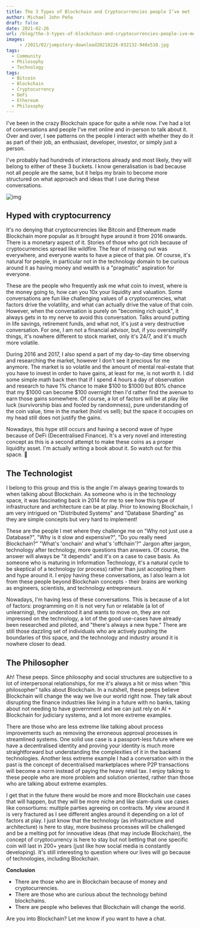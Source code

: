 ```yaml
---
title: The 3 Types of Blockchain and Cryptocurrencies people I’ve met
author: Michael John Peña
draft: false
date: 2021-02-26
url: /blog/the-3-types-of-blockchain-and-cryptocurrencies-people-ive-met/
images: 
     - /2021/02/jumpstory-download20210226-032132-940x510.jpg
tags:
  - Community
  - Philosophy
  - Technology
tags:
  - Bitcoin
  - Blockchain
  - Cryptocurrency
  - DeFi
  - Ethereum
  - Philosophy
---
```


I've been in the crazy Blockchain space for quite a while now. I've had a lot of conversations and people I've met online and in-person to talk about it. Over and over, I see patterns on the people I interact with whether they do it as part of their job, an enthusiast, developer, investor, or simply just a person.

I've probably had hundreds of interactions already and most likely, they will belong to either of these 3 buckets. I know generalisation is bad because not all people are the same, but it helps my brain to become more structured on what approach and ideas that I use during these conversations.

![img](/2021/02/jumpstory-download20210226-032132-1024x723.jpg)

## Hyped with cryptocurrency

It's no denying that cryptocurrencies like Bitcoin and Ethereum made Blockchain more popular as it brought hype around it from 2016 onwards. There is a monetary aspect of it. Stories of those who got rich because of cryptocurrencies spread like wildfire. The fear of missing out was everywhere, and everyone wants to have a piece of that pie. Of course, it's natural for people, in particular not in the technology domain to be curious around it as having money and wealth is a "pragmatic" aspiration for everyone.

These are the people who frequently ask me what coin to invest, where is the money going to, how can you 10x your liquidity and valuation. Some conversations are fun like challenging values of a cryptocurrencies, what factors drive the volatility, and what can actually drive the value of that coin. However, when the conversation is purely on "becoming rich quick", it always gets in to my nerve to avoid this conversation. Talks around putting in life savings, retirement funds, and what not, it's just a very destructive conversation. For one, I am not a financial advisor, but, if you oversimplify things, it's nowhere different to stock market, only it's 24/7, and it's much more volatile.

During 2016 and 2017, I also spend a part of my day-to-day time observing and researching the market, however I don't see it precious for me anymore. The market is so volatile and the amount of mental real-estate that you have to invest in order to have gains, at least for me, is not worth it. I did some simple math back then that if I spend 4 hours a day of observation and research to have 1% chance to make $100 to $1000 but 80% chance that my $1000 can become $100 overnight then I'd rather find the avenue to earn those gains somewhere. Of course, a lot of factors will be at play like luck (survivorship bias and fooled by randomness), pure understanding of the coin value, time in the market (hold vs sell); but the space it occupies on my head still does not justify the gains.

Nowadays, this hype still occurs and having a second wave of hype because of DeFi (Decentralised Finance). It's a very novel and interesting concept as this is a second attempt to make these coins as a proper liquidity asset. I'm actually writing a book about it. So watch out for this space. 🙂

## The Technologist

I belong to this group and this is the angle I'm always gearing towards to when talking about Blockchain. As someone who is in the technology space, it was fascinating back in 2014 for me to see how this type of infrastructure and architecture can be at play. Prior to knowing Blockchain, I am very intrigued on "Distributed Systems" and "Database Sharding" as they are simple concepts but very hard to implement!

These are the people I met where they challenge me on "Why not just use a Database?", "Why is it slow and expensive?", "Do you really need Blockchain?" "What's 'onchain' and what's 'offchain'?" Jargon after jargon, technology after technology, more questions than answers. Of course, the answer will always be "it depends" and it's on a case to case basis. As someone who is maturing in Information Technology, it's a natural cycle to be skeptical of a technology (or process) rather than just accepting them and hype around it. I enjoy having these conversations, as I also learn a lot from these people beyond Blockchain concepts - their brains are working as engineers, scientists, and technology entrepreneurs.

Nowadays, I'm having less of these conversations. This is because of a lot of factors: programming on it is not very fun or relatable (a lot of unlearning), they understood it and wants to move on, they are not impressed on the technology, a lot of the good use-cases have already been researched and piloted, and "there's always a new hype." There are still those dazzling set of individuals who are actively pushing the boundaries of this space, and the technology and industry around it is nowhere closer to dead.

## The Philosopher

Ah! These peeps. Since philosophy and social structures are subjective to a lot of interpersonal relationships, for me it's always a hit or miss when "this philosopher" talks about Blockchain. In a nutshell, these peeps believe Blockchain will change the way we live our world right now. They talk about disrupting the finance industries like living in a future with no banks, taking about not needing to have government and we can just rely on AI + Blockchain for judiciary systems, and a lot more extreme examples.

There are those who are less extreme like talking about process improvements such as removing the erroneous approval processes in streamlined systems. One solid use case is a passport-less future where we have a decentralised identity and proving your identity is much more straightforward but understanding the complexities of it in the backend technologies. Another less extreme example I had a conversation with in the past is the concept of decentralised marketplaces where P2P transactions will become a norm instead of paying the heavy retail tax. I enjoy talking to these people who are more problem and solution oriented, rather than those who are talking about extreme examples.

I get that in the future there would be more and more Blockchain use cases that will happen, but they will be more niche and like slam-dunk use cases like consortiums: multiple parties agreeing on contracts. My view around it is very fractured as I see different angles around it depending on a lot of factors at play. I just know that the technology (as infrastructure and architecture) is here to stay, more business processes will be challenged and be a melting pot for innovative ideas (that may include Blockchain), the concept of cryptocurrency is here to stay but not betting that one specific coin will last in 200+ years (just like how social media is constantly developing). It's still interesting to question where our lives will go because of technologies, including Blockchain.

**Conclusion**

- There are those who are in Blockchain because of money and cryptocurrencies.
- There are those who are curious about the technology behind blockchains.
- There are people who believes that Blockchain will change the world.

Are you into Blockchain? Let me know if you want to have a chat.
